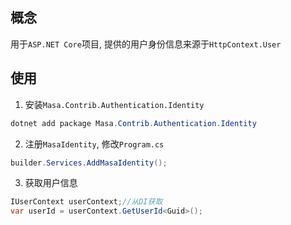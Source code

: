 ## 概念

用于`ASP.NET Core`项目, 提供的用户身份信息来源于`HttpContext.User`

## 使用

1. 安装`Masa.Contrib.Authentication.Identity`

```csharp
dotnet add package Masa.Contrib.Authentication.Identity
```

2. 注册`MasaIdentity`, 修改`Program.cs`

```csharp
builder.Services.AddMasaIdentity();
```

3. 获取用户信息

```csharp
IUserContext userContext;//从DI获取
var userId = userContext.GetUserId<Guid>();
```